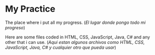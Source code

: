 # My Practice
The place where i put all my progress.
(_El lugar donde pongo todo mi progreso_)

Here are some files coded in HTML, CSS, JavaScript, Java, C# and any other that i can use.
(_Aqui estan algunos archivos como HTML, CSS, JavaScript, Java, C# y cualquier otro que pueda usar_)
